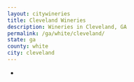```yaml
---
layout: citywineries
title: Cleveland Wineries
description: Wineries in Cleveland, GA
permalink: /ga/white/cleveland/
state: ga
county: white
city: cleveland
---
```

-
